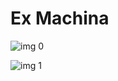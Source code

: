 # Ex Machina

![img 0](https://i.imgur.com/SzCQDnt.jpg)

![img 1](https://i.imgur.com/gCTH9QS.png)

